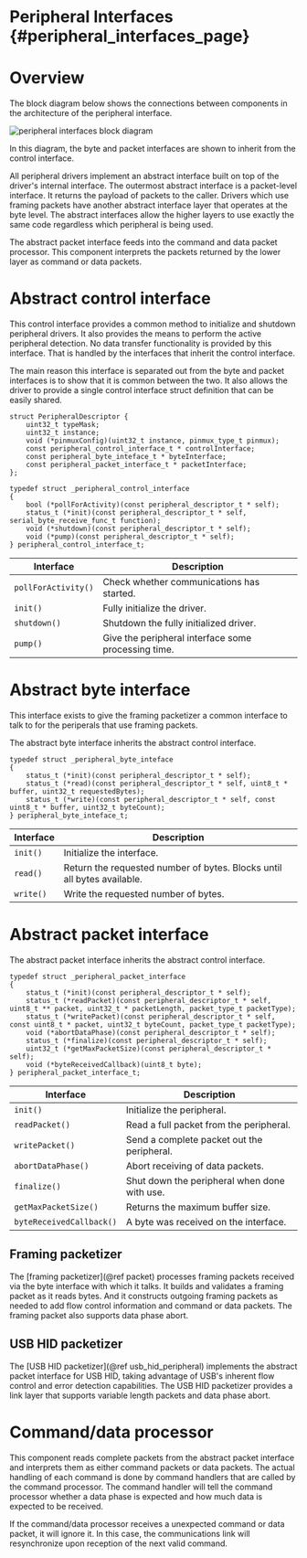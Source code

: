 Peripheral Interfaces {#peripheral_interfaces_page}
=====

# Overview

The block diagram below shows the connections between components in the architecture of the peripheral interface.

![peripheral interfaces block diagram](../../doc/image/peripheral_interfaces_block_diagram.png)

In this diagram, the byte and packet interfaces are shown to inherit from the control interface.

All peripheral drivers implement an abstract interface built on top of the driver's internal interface. The outermost abstract interface is a packet-level interface. It returns the payload of packets to the caller. Drivers which use framing packets have another abstract interface layer that operates at the byte level. The abstract interfaces allow the higher layers to use exactly the same code regardless which peripheral is being used.

The abstract packet interface feeds into the command and data packet processor. This component interprets the packets returned by the lower layer as command or data packets.

# Abstract control interface

This control interface provides a common method to initialize and shutdown peripheral drivers. It also provides the means to perform the active peripheral detection. No data transfer functionality is provided by this interface. That is handled by the interfaces that inherit the control interface.

The main reason this interface is separated out from the byte and packet interfaces is to show that it is common between the two. It also allows the driver to provide a single control interface struct definition that can be easily shared.

~~~~~{.c}
struct PeripheralDescriptor {
    uint32_t typeMask;
    uint32_t instance;
    void (*pinmuxConfig)(uint32_t instance, pinmux_type_t pinmux);
    const peripheral_control_interface_t * controlInterface;
    const peripheral_byte_inteface_t * byteInterface;
    const peripheral_packet_interface_t * packetInterface;
};

typedef struct _peripheral_control_interface
{
    bool (*pollForActivity)(const peripheral_descriptor_t * self);
    status_t (*init)(const peripheral_descriptor_t * self, serial_byte_receive_func_t function);
    void (*shutdown)(const peripheral_descriptor_t * self);
    void (*pump)(const peripheral_descriptor_t * self);
} peripheral_control_interface_t;
~~~~~

Interface | Description
--------- | -----------
`pollForActivity()` | Check whether communications has started.
`init()` | Fully initialize the driver.
`shutdown()` | Shutdown the fully initialized driver.
`pump()` | Give the peripheral interface some processing time.

# Abstract byte interface

This interface exists to give the framing packetizer a common interface to talk to for the periperals that use framing packets.

The abstract byte interface inherits the abstract control interface.

~~~~~{.c}
typedef struct _peripheral_byte_inteface
{
    status_t (*init)(const peripheral_descriptor_t * self);
    status_t (*read)(const peripheral_descriptor_t * self, uint8_t * buffer, uint32_t requestedBytes);
    status_t (*write)(const peripheral_descriptor_t * self, const uint8_t * buffer, uint32_t byteCount);
} peripheral_byte_inteface_t;
~~~~~

Interface | Description
--------- | -----------
`init()` | Initialize the interface.
`read()` | Return the requested number of bytes. Blocks until all bytes available.
`write()` | Write the requested number of bytes.


# Abstract packet interface

The abstract packet interface inherits the abstract control interface.

~~~~~{.c}
typedef struct _peripheral_packet_interface
{
    status_t (*init)(const peripheral_descriptor_t * self);
    status_t (*readPacket)(const peripheral_descriptor_t * self, uint8_t ** packet, uint32_t * packetLength, packet_type_t packetType);
    status_t (*writePacket)(const peripheral_descriptor_t * self, const uint8_t * packet, uint32_t byteCount, packet_type_t packetType);
    void (*abortDataPhase)(const peripheral_descriptor_t * self);
    status_t (*finalize)(const peripheral_descriptor_t * self);
    uint32_t (*getMaxPacketSize)(const peripheral_descriptor_t * self);
    void (*byteReceivedCallback)(uint8_t byte);
} peripheral_packet_interface_t;
~~~~~

Interface | Description
--------- | -----------
`init()` | Initialize the peripheral.
`readPacket()` | Read a full packet from the peripheral.
`writePacket()` | Send a complete packet out the peripheral.
`abortDataPhase()` | Abort receiving of data packets.
`finalize()` | Shut down the peripheral when done with use.
`getMaxPacketSize()` | Returns the maximum buffer size.
`byteReceivedCallback()` | A byte was received on the interface.


## Framing packetizer

The [framing packetizer](@ref packet) processes framing packets received via the byte interface with which it talks. It builds and validates a framing packet as it reads bytes. And it constructs outgoing framing packets as needed to add flow control information and command or data packets. The framing packet also supports data phase abort.

## USB HID packetizer

The [USB HID packetizer](@ref usb_hid_peripheral) implements the abstract packet interface for USB HID, taking advantage of USB's inherent flow control and error detection capabilities. The USB HID packetizer provides a link layer that supports variable length packets and data phase abort.

# Command/data processor

This component reads complete packets from the abstract packet interface and interprets them as either command packets or data packets. The actual handling of each command is done by command handlers that are called by the command processor. The command handler will tell the command processor whether a data phase is expected and how much data is expected to be received.

If the command/data processor receives a unexpected command or data packet, it will ignore it. In this case, the communications link will resynchronize upon reception of the next valid command.
